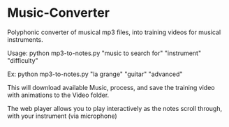 # Music-Converter

Polyphonic converter of musical mp3 files, into training videos for musical instruments. 

Usage: python mp3-to-notes.py "music to search for" "instrument" "difficulty"

Ex:    python mp3-to-notes.py "la grange" "guitar" "advanced"

This will download available Music, process, and save the training video with animations to the Video folder.

The web player allows you to play interactively as the notes scroll through, with your instrument (via microphone)
